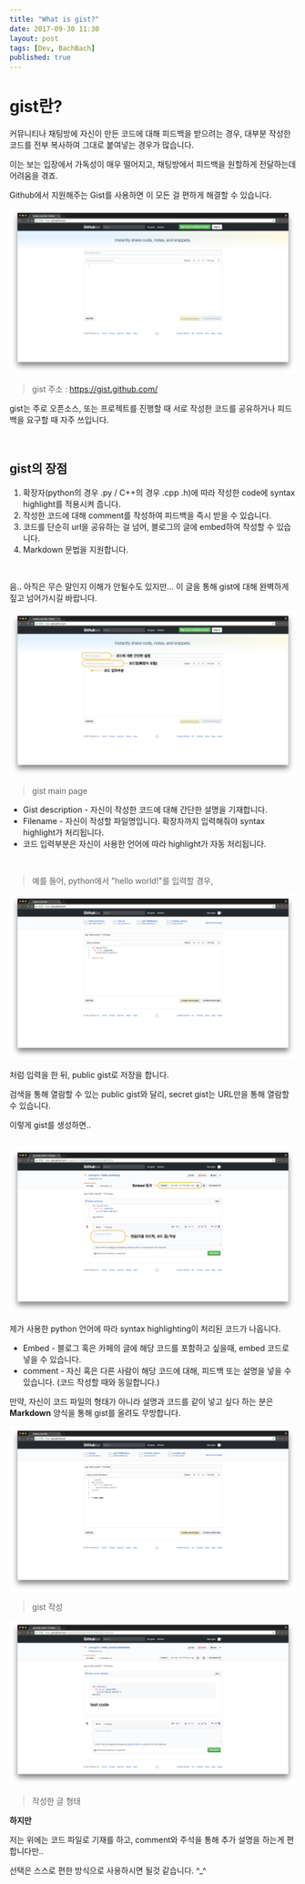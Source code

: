 ```yaml
---
title: "What is gist?"
date: 2017-09-30 11:30
layout: post
tags: [Dev, BachBach]
published: true
---
```




# gist란?

커뮤니티나 채팅방에 자신이 만든 코드에 대해 피드백을 받으려는 경우, 대부분 작성한 코드를 전부 복사하여 그대로 붙여넣는 경우가 많습니다.

이는 보는 입장에서 가독성이 매우 떨어지고, 채팅방에서 피드백을 원할하게 전달하는데 어려움을 겪죠.

Github에서 지원해주는 Gist를 사용하면 이 모든 걸 편하게 해결할 수 있습니다.


<img src="/img_src/post/2017-09-30/gist_page.png">


> gist 주소 : https://gist.github.com/

gist는 주로 오픈소스, 또는 프로젝트를 진행할 때 서로 작성한 코드를 공유하거나 피드백을 요구할 때 자주 쓰입니다.

<br>

## gist의 장점

1. 확장자(python의 경우 .py / C++의 경우 .cpp .h)에 따라 작성한 code에 syntax highlight를 적용시켜 줍니다.
2. 작성한 코드에 대해 comment를 작성하여 피드백을 즉시 받을 수 있습니다.
3. 코드를 단순히 url을 공유하는 걸 넘어, 블로그의 글에 embed하여 작성할 수 있습니다.
4. Markdown 문법을 지원합니다.

<br>

음.. 아직은 무슨 말인지 이해가 안될수도 있지만...
이 글을 통해 gist에 대해 완벽하게 짚고 넘어가시길 바랍니다.

<img src="/img_src/post/2017-09-30/gist_info.png">

> gist main page

* Gist description - 자신이 작성한 코드에 대해 간단한 설명을 기재합니다.
* Filename - 자신이 작성할 파일명입니다. 확장자까지 입력해줘야 syntax highlight가 처리됩니다.
* 코드 입력부분은 자신이 사용한 언어에 따라 highlight가 자동 처리됩니다.

<br>

> 예를 들어, python에서 "hello world!"를 입력할 경우,

<img src="/img_src/post/2017-09-30/gist_write.png">

처럼 입력을 한 뒤, public gist로 저장을 합니다.

검색을 통해 열람할 수 있는 public gist와 달리, secret gist는 URL만을 통해 열람할 수 있습니다.

이렇게 gist를 생성하면..

<br>

<img src="/img_src/post/2017-09-30/gist_post_info.png">

제가 사용한 python 언어에 따라 syntax highlighting이 처리된 코드가 나옵니다.

* Embed - 블로그 혹은 카페의 글에 해당 코드를 포함하고 싶을때, embed 코드로 넣을 수 있습니다.
* comment - 자신 혹은 다른 사람이 해당 코드에 대해, 피드백 또는 설명을 넣을 수 있습니다. (코드 작성할 때와 동일합니다.)

만약, 자신이 코드 파일의 형태가 아니라 설명과 코드를 같이 넣고 싶다 하는 분은 **Markdown** 양식을 통해 gist를 올려도 무방합니다.

<img src="/img_src/post/2017-09-30/write_markdown.png">

> gist 작성

<img src="/img_src/post/2017-09-30/write_markdown_result.png">

> 작성한 글 형태

**하지만**

저는 위에는 코드 파일로 기재를 하고, comment와 주석을 통해 추가 설명을 하는게 편합니다만..

선택은 스스로 편한 방식으로 사용하시면 될것 같습니다.  ^_^
